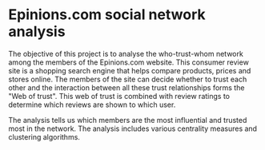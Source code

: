 # Epinions.com social network analysis

The objective of this project is to analyse the who-trust-whom network among the members of the Epinions.com website. This consumer review site is a shopping search engine that helps compare products, prices and stores online. The members of the site can decide whether to trust each other and the interaction between all these trust relationships forms the "Web of trust". This web of trust is combined with review ratings to determine which reviews are shown to which user. 

The analysis tells us which members are the most influential and trusted most in the network. The analysis includes various centrality measures and clustering algorithms.

